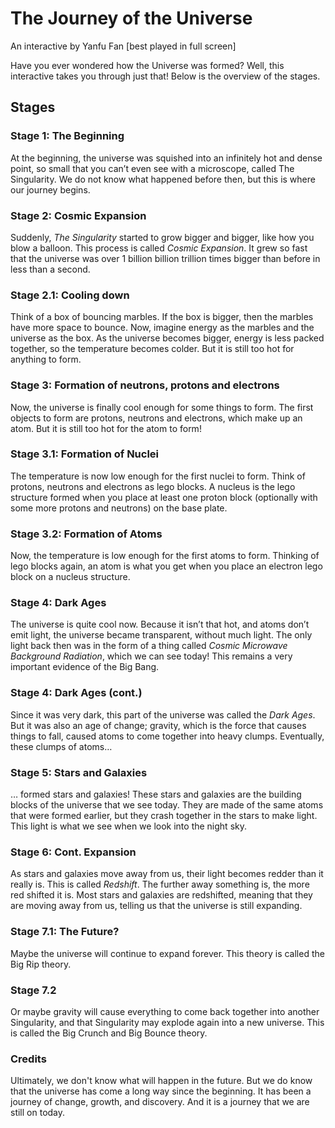 # The Journey of the Universe
An interactive by Yanfu Fan [best played in full screen]

Have you ever wondered how the Universe was formed? Well, this interactive takes you through just that! Below is the overview of the stages.

## Stages

### Stage 1: The Beginning 
At the beginning, the universe was squished into an infinitely hot and dense point, so small that you can’t even see with a microscope, called The Singularity. We do not know what happened before then, but this is where our journey begins.

### Stage 2: Cosmic Expansion
Suddenly, <i>The Singularity</i> started to grow bigger and bigger, like how you blow a balloon. This process is called <i>Cosmic Expansion</i>. It grew so fast that the universe was over 1 billion billion trillion times bigger than before in less than a second.

### Stage 2.1: Cooling down
Think of a box of bouncing marbles. If the box is bigger, then the marbles have more space to bounce. Now, imagine energy as the marbles and the universe as the box. As the universe becomes bigger, energy is less packed together, so the temperature becomes colder. But it is still too hot for anything to form.

### Stage 3: Formation of neutrons, protons and electrons
Now, the universe is finally cool enough for some things to form. The first objects to form are protons, neutrons and electrons, which make up an atom. But it is still too hot for the atom to form!

### Stage 3.1: Formation of Nuclei
The temperature is now low enough for the first nuclei to form. Think of protons, neutrons and electrons as lego blocks. A nucleus is the lego structure formed when you place at least one proton block (optionally with some more protons and neutrons) on the base plate.

### Stage 3.2: Formation of Atoms
Now, the temperature is low enough for the first atoms to form. Thinking of lego blocks again, an atom is what you get when you place an electron lego block on a nucleus structure.

### Stage 4: Dark Ages
The universe is quite cool now. Because it isn’t that hot, and atoms don’t emit light, the universe became transparent, without much light. The only light back then was in the form of a thing called <i>Cosmic Microwave Background Radiation</i>, which we can see today! This remains a very important evidence of the Big Bang.

### Stage 4: Dark Ages (cont.)
Since it was very dark, this part of the universe was called the <i>Dark Ages</i>. But it was 
also an age of change; gravity, which is the force that causes things to fall, caused atoms to 
come together into heavy clumps. Eventually, these clumps of atoms…

### Stage 5: Stars and Galaxies
… formed stars and galaxies! These stars and galaxies are the building blocks of the 
universe that we see today. They are made of the same atoms that were formed earlier, but 
they crash together in the stars to make light. This light is what we see when we look into the night sky.

### Stage 6: Cont. Expansion
As stars and galaxies move away from us, their light becomes redder than it really is. This is 
called <i>Redshift</i>. The further away something is, the more red shifted it is. Most stars 
and galaxies are redshifted, meaning that they are moving away from us, telling us that the 
universe is still expanding. 

### Stage 7.1: The Future?
Maybe the universe will continue to expand forever. This theory is called the Big Rip theory.

### Stage 7.2
Or maybe gravity will cause everything to come back together into another Singularity, and 
that Singularity may explode again into a new universe. This is called the Big Crunch and 
Big Bounce theory.

### Credits
Ultimately, we don't know what will happen in the future. But we do know that the universe has come a long way since the beginning. It has been a journey of change, growth, and discovery. And it is a journey that we are still on today.



